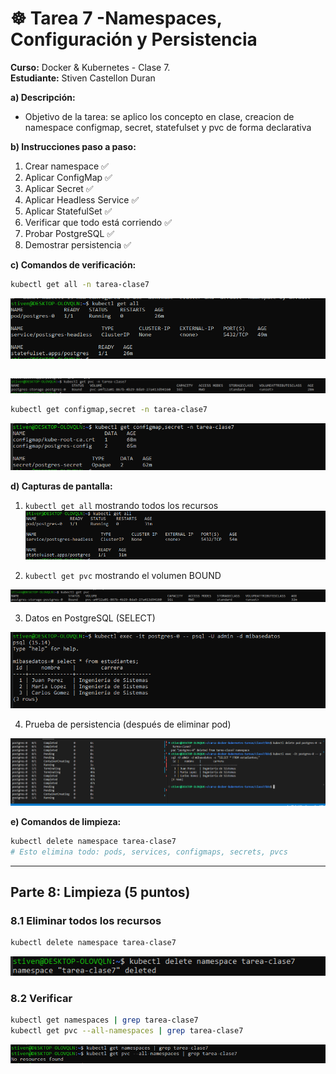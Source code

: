 # ☸️ Tarea 7 -Namespaces, Configuración y Persistencia

**Curso:** Docker & Kubernetes - Clase 7.  <br>
**Estudiante:** Stiven Castellon Duran

**a) Descripción:**
- Objetivo de la tarea: se aplico los concepto en clase, creacion de namespace configmap, secret, statefulset y  pvc de forma declarativa

**b) Instrucciones paso a paso:**
1. Crear namespace  ✅
2. Aplicar ConfigMap ✅
3. Aplicar Secret ✅
4. Aplicar Headless Service ✅
5. Aplicar StatefulSet ✅
6. Verificar que todo está corriendo ✅
7. Probar PostgreSQL ✅
8. Demostrar persistencia ✅

**c) Comandos de verificación:**
```bash
kubectl get all -n tarea-clase7
```
![alt text](screenshots/kubectl-get-all.png)
```bash
```
![kubectl get pvc -n tarea-clase7](screenshots/kubectrl-get-pvc.png)

```bash
kubectl get configmap,secret -n tarea-clase7
```
![!\[alt text\](kubectl-get-configmap-secret.png)](screenshots/kubectl-get-configmap-secret.png)

**d) Capturas de pantalla:**

1. `kubectl get all` mostrando todos los recursos
![alt text](screenshots/resources.png)

2. `kubectl get pvc` mostrando el volumen BOUND

![alt text](screenshots/pvc.png)

3. Datos en PostgreSQL (SELECT)

![alt text](screenshots/datos.png)

4. Prueba de persistencia (después de eliminar pod)

![alt text](screenshots/persistencia.png)

**e) Comandos de limpieza:**

```bash
kubectl delete namespace tarea-clase7
# Esto elimina todo: pods, services, configmaps, secrets, pvcs
```
--- 

## Parte 8: Limpieza (5 puntos)

### 8.1 Eliminar todos los recursos

```bash
kubectl delete namespace tarea-clase7
```
![alt text](screenshots/delete.png)

### 8.2 Verificar

```bash
kubectl get namespaces | grep tarea-clase7
kubectl get pvc --all-namespaces | grep tarea-clase7
```
![alt text](screenshots/verificar.png)
